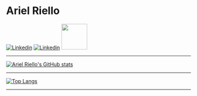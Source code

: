 # Ariel Riello

[![Linkedin](https://img.shields.io/badge/Gmail-D14836?style=for-the-badge&logo=gmail&logoColor=white)](riello.programmer@gmail.com)
[![Linkedin](https://img.shields.io/badge/LinkedIn-0077B5?style=for-the-badge&logo=linkedin&logoColor=white)](https://www.linkedin.com/in/ariel-gustavo-frutuoso-riello-962217266/)
[<img src="https://hermes.digitalinnovation.one/assets/diome/logo-full.svg" width="70">](https://web.dio.me/users/riello_programmer)

---

[![Ariel Riello's GitHub stats](https://github-readme-stats.vercel.app/api?username=ArielRiello&show_icons=true&theme=tokyonight&hide=['issues','prs','contribs','stars'])](https://github.com/ArielRiello?tab=commits)

---

[![Top Langs](https://github-readme-stats.vercel.app/api/top-langs/?username=ArielRiello&langs_count=8)](https://github.com/ArielRiello/github-readme-stats)

---
